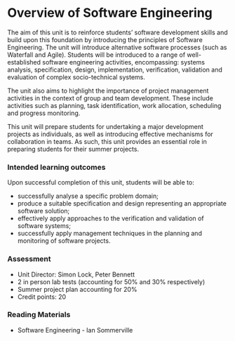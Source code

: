 # Overview of Software Engineering

The aim of this unit is to reinforce students’ software development skills and build upon this foundation by introducing the principles of Software Engineering. The unit will introduce alternative software processes (such as Waterfall and Agile). Students will be introduced to a range of well-established software engineering activities, encompassing: systems analysis, specification, design, implementation, verification, validation and evaluation of complex socio-technical systems.

The unit also aims to highlight the importance of project management activities in the context of group and team development. These include activities such as planning, task identification, work allocation, scheduling and progress monitoring.

This unit will prepare students for undertaking a major development projects as individuals, as well as introducing effective mechanisms for collaboration in teams. As such, this unit provides an essential role in preparing students for their summer projects.

### Intended learning outcomes
Upon successful completion of this unit, students will be able to:

- successfully analyse a specific problem domain;
- produce a suitable specification and design representing an appropriate software solution;
- effectively apply approaches to the verification and validation of software systems;
- successfully apply management techniques in the planning and monitoring of software projects.

### Assessment
- Unit Director: Simon Lock, Peter Bennett
- 2 in person lab tests (accounting for 50% and 30% respectively)
- Summer project plan accounting for 20%
- Credit points: 20

### Reading Materials
- Software Engineering - Ian Sommerville
